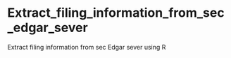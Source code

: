 # Extract_filing_information_from_sec_edgar_sever
Extract filing information from sec Edgar sever using R
